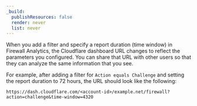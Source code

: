 ```yaml
---
_build:
  publishResources: false
  render: never
  list: never
---
```

When you add a filter and specify a report duration (time window) in Firewall Analytics, the Cloudflare dashboard URL changes to reflect the parameters you configured. You can share that URL with other users so that they can analyze the same information that you see.

For example, after adding a filter for `Action equals Challenge` and setting the report duration to 72 hours, the URL should look like the following:

`https://dash.cloudflare.com/<account-id>/example.net/firewall?action=challenge&time-window=4320`
